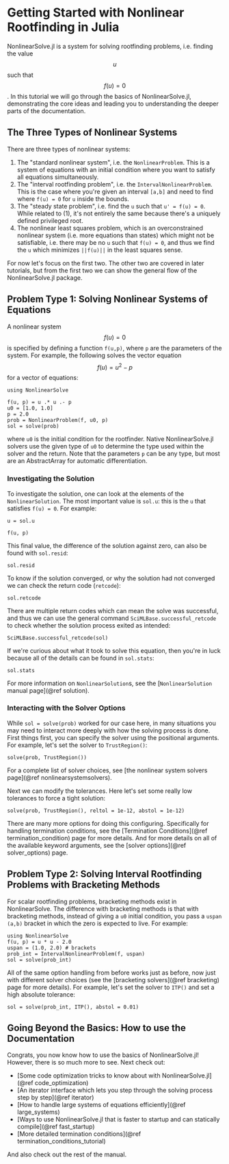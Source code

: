 # Getting Started with Nonlinear Rootfinding in Julia

NonlinearSolve.jl is a system for solving rootfinding problems, i.e. finding
the value $$u$$ such that $$f(u) = 0$$. In this tutorial we will go through
the basics of NonlinearSolve.jl, demonstrating the core ideas and leading you
to understanding the deeper parts of the documentation.

## The Three Types of Nonlinear Systems

There are three types of nonlinear systems:

 1. The "standard nonlinear system", i.e. the `NonlinearProblem`. This is a
    system of equations with an initial condition where you want to satisfy
    all equations simultaneously.
 2. The "interval rootfinding problem", i.e. the `IntervalNonlinearProblem`.
    This is the case where you're given an interval `[a,b]` and need to find
    where `f(u) = 0` for `u` inside the bounds.
 3. The "steady state problem", i.e. find the `u` such that `u' = f(u) = 0`.
    While related to (1), it's not entirely the same because there's a uniquely
    defined privileged root.
 4. The nonlinear least squares problem, which is an overconstrained nonlinear
    system (i.e. more equations than states) which might not be satisfiable, i.e.
    there may be no `u` such that `f(u) = 0`, and thus we find the `u` which
    minimizes `||f(u)||` in the least squares sense.

For now let's focus on the first two. The other two are covered in later tutorials,
but from the first two we can show the general flow of the NonlinearSolve.jl package.

## Problem Type 1: Solving Nonlinear Systems of Equations

A nonlinear system $$f(u) = 0$$ is specified by defining a function `f(u,p)`,
where `p` are the parameters of the system. For example, the following solves
the vector equation $$f(u) = u^2 - p$$ for a vector of equations:

```@example 1
using NonlinearSolve

f(u, p) = u .* u .- p
u0 = [1.0, 1.0]
p = 2.0
prob = NonlinearProblem(f, u0, p)
sol = solve(prob)
```

where `u0` is the initial condition for the rootfinder. Native NonlinearSolve.jl
solvers use the given type of `u0` to determine the type used within the solver
and the return. Note that the parameters `p` can be any type, but most are an
AbstractArray for automatic differentiation.

### Investigating the Solution

To investigate the solution, one can look at the elements of the `NonlinearSolution`.
The most important value is `sol.u`: this is the `u` that satisfies `f(u) = 0`. For example:

```@example 1
u = sol.u
```

```@example 1
f(u, p)
```

This final value, the difference of the solution against zero, can also be found with `sol.resid`:

```@example 1
sol.resid
```

To know if the solution converged, or why the solution had not converged we can check the return
code (`retcode`):

```@example 1
sol.retcode
```

There are multiple return codes which can mean the solve was successful, and thus we can use the
general command `SciMLBase.successful_retcode` to check whether the solution process exited as
intended:

```@example
SciMLBase.successful_retcode(sol)
```

If we're curious about what it took to solve this equation, then you're in luck because all of the
details can be found in `sol.stats`:

```@example 1
sol.stats
```

For more information on `NonlinearSolution`s, see the [`NonlinearSolution` manual page](@ref solution).

### Interacting with the Solver Options

While `sol = solve(prob)` worked for our case here, in many situations you may need to interact more
deeply with how the solving process is done. First things first, you can specify the solver using the
positional arguments. For example, let's set the solver to `TrustRegion()`:

```@example 1
solve(prob, TrustRegion())
```

For a complete list of solver choices, see [the nonlinear system solvers page](@ref nonlinearsystemsolvers).

Next we can modify the tolerances. Here let's set some really low tolerances to force a tight solution:

```@example 1
solve(prob, TrustRegion(), reltol = 1e-12, abstol = 1e-12)
```

There are many more options for doing this configuring. Specifically for handling termination conditions,
see the [Termination Conditions](@ref termination_condition) page for more details. And for more details on
all of the available keyword arguments, see the [solver options](@ref solver_options) page.

## Problem Type 2: Solving Interval Rootfinding Problems with Bracketing Methods

For scalar rootfinding problems, bracketing methods exist in NonlinearSolve. The difference with bracketing
methods is that with bracketing methods, instead of giving a `u0` initial condition, you pass a `uspan (a,b)`
bracket in which the zero is expected to live. For example:

```@example 1
using NonlinearSolve
f(u, p) = u * u - 2.0
uspan = (1.0, 2.0) # brackets
prob_int = IntervalNonlinearProblem(f, uspan)
sol = solve(prob_int)
```

All of the same option handling from before works just as before, now just with different solver choices
(see the [bracketing solvers](@ref bracketing) page for more details). For example, let's set the solver
to `ITP()` and set a high absolute tolerance:

```@example 1
sol = solve(prob_int, ITP(), abstol = 0.01)
```

## Going Beyond the Basics: How to use the Documentation

Congrats, you now know how to use the basics of NonlinearSolve.jl! However, there is so much more to
see. Next check out:

  - [Some code optimization tricks to know about with NonlinearSolve.jl](@ref code_optimization)
  - [An iterator interface which lets you step through the solving process step by step](@ref iterator)
  - [How to handle large systems of equations efficiently](@ref large_systems)
  - [Ways to use NonlinearSolve.jl that is faster to startup and can statically compile](@ref fast_startup)
  - [More detailed termination conditions](@ref termination_conditions_tutorial)

And also check out the rest of the manual.
